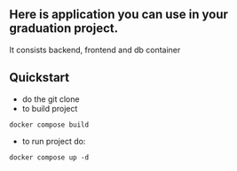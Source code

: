 ## Here is application you can use in your graduation project.

It consists backend, frontend and db container

## Quickstart
- do the git clone
- to build project
```
docker compose build
```
- to run project do:
```
docker compose up -d
```
